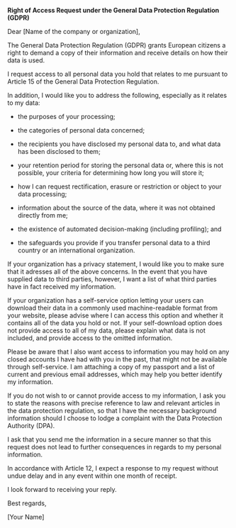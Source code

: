 **Right of Access Request under the General Data Protection Regulation (GDPR)**

Dear [Name of the company or organization],

The General Data Protection Regulation (GDPR) grants European citizens a right to demand a copy of their information and receive details on how their data is used.

I request access to all personal data you hold that relates to me pursuant to Article 15 of the General Data Protection Regulation.

In addition, I would like you to address the following, especially as it relates to my data:

- the purposes of your processing;

- the categories of personal data concerned;

- the recipients you have disclosed my personal data to, and what data has been disclosed to them;

- your retention period for storing the personal data or, where this is not possible, your criteria for determining how long you will store it;

- how I can request rectification, erasure or restriction or object to your data processing;

- information about the source of the data, where it was not obtained directly from me;

- the existence of automated decision-making (including profiling); and

- the safeguards you provide if you transfer personal data to a third country or an international organization.

If your organization has a privacy statement, I would like you to make sure that it adresses all of the above concerns. In the event that you have supplied data to third parties, however, I want a list of what third parties have in fact received my information.

If your organization has a self-service option letting your users can download their data in a commonly used machine-readable format from your website, please advise where I can access this option and whether it contains all of the data you hold or not. If your self-download option does not provide access to all of my data, please explain what data is not included, and provide access to the omitted information.

Please be aware that I also want access to information you may hold on any closed accounts I have had with you in the past, that might not be available through self-service. I am attaching a copy of my passport and a list of current and previous email addresses, which may help you better identify my information.

If you do not wish to or cannot provide access to my information, I ask you to state the reasons with precise reference to law and relevant articles in the data protection regulation, so that I have the necessary background information should I choose to lodge a complaint with the Data Protection Authority (DPA).

I ask that you send me the information in a secure manner so that this request does not lead to further consequences in regards to my personal information.

In accordance with Article 12, I expect a response to my request without undue delay and in any event within one month of receipt.

I look forward to receiving your reply.

Best regards,

[Your Name]
